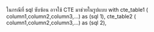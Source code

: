 ในกรณีที่ sql ซับซ้อน อาจใช้ CTE มาช่วยในรูปแบบ
with  cte_table1 ( column1,column2,column3,...)
as
(sql 1),
cte_table2 ( column1,column2,column3,...)
as
(sql 2),
